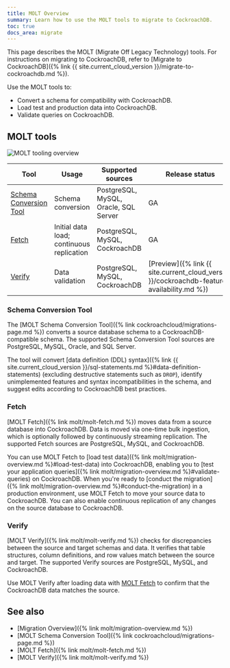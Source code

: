 ```yaml
---
title: MOLT Overview
summary: Learn how to use the MOLT tools to migrate to CockroachDB.
toc: true
docs_area: migrate
---
```


This page describes the MOLT (Migrate Off Legacy Technology) tools. For instructions on migrating to CockroachDB, refer to [Migrate to CockroachDB]({% link {{ site.current_cloud_version }}/migrate-to-cockroachdb.md %}).

Use the MOLT tools to:

- Convert a schema for compatibility with CockroachDB.
- Load test and production data into CockroachDB.
- Validate queries on CockroachDB.

## MOLT tools

<img src="{{ 'images/molt/molt_tools.svg' | relative_url }}" alt="MOLT tooling overview" style="max-width:100%" />

|                        Tool                       |                   Usage                   |           Supported sources           |                                       Release status                                       |
|---------------------------------------------------|-------------------------------------------|---------------------------------------|--------------------------------------------------------------------------------------------|
| [Schema Conversion Tool](#schema-conversion-tool) | Schema conversion                         | PostgreSQL, MySQL, Oracle, SQL Server | GA                                                                                         |
| [Fetch](#fetch)                                   | Initial data load; continuous replication | PostgreSQL, MySQL, CockroachDB        | GA                                                                                         |
| [Verify](#verify)                                 | Data validation                           | PostgreSQL, MySQL, CockroachDB        | [Preview]({% link {{ site.current_cloud_version }}/cockroachdb-feature-availability.md %}) |

### Schema Conversion Tool

The [MOLT Schema Conversion Tool]({% link cockroachcloud/migrations-page.md %}) converts a source database schema to a CockroachDB-compatible schema. The supported Schema Conversion Tool sources are PostgreSQL, MySQL, Oracle, and SQL Server.

The tool will convert [data definition (DDL) syntax]({% link {{ site.current_cloud_version }}/sql-statements.md %}#data-definition-statements) (excluding destructive statements such as `DROP`), identify unimplemented features and syntax incompatibilities in the schema, and suggest edits according to CockroachDB best practices.

### Fetch

[MOLT Fetch]({% link molt/molt-fetch.md %}) moves data from a source database into CockroachDB. Data is moved via one-time bulk ingestion, which is optionally followed by continuously streaming replication. The supported Fetch sources are PostgreSQL, MySQL, and CockroachDB.

You can use MOLT Fetch to [load test data]({% link molt/migration-overview.md %}#load-test-data) into CockroachDB, enabling you to [test your application queries]({% link molt/migration-overview.md %}#validate-queries) on CockroachDB. When you're ready to [conduct the migration]({% link molt/migration-overview.md %}#conduct-the-migration) in a production environment, use MOLT Fetch to move your source data to CockroachDB. You can also enable continuous replication of any changes on the source database to CockroachDB.

### Verify

[MOLT Verify]({% link molt/molt-verify.md %}) checks for discrepancies between the source and target schemas and data. It verifies that table structures, column definitions, and row values match between the source and target. The supported Verify sources are PostgreSQL, MySQL, and CockroachDB.

Use MOLT Verify after loading data with [MOLT Fetch](#fetch) to confirm that the CockroachDB data matches the source.

## See also

- [Migration Overview]({% link molt/migration-overview.md %})
- [MOLT Schema Conversion Tool]({% link cockroachcloud/migrations-page.md %})
- [MOLT Fetch]({% link molt/molt-fetch.md %})
- [MOLT Verify]({% link molt/molt-verify.md %})